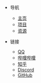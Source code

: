 - 导航

  - [主页](home.md)
  - [项目](projects.md)
  - [资源](resources.md)

- 链接

  - [QQ](https://jq.qq.com/?_wv=1027&k=5NRFBFD)
  - [哔哩哔哩](https://space.bilibili.com/6933622)
  - [知乎](https://www.zhihu.com/people/peaksol)
  - [Discord](https://discord.gg/gCs88pR)
  - [GitHub](https://github.com/TravinDreek)